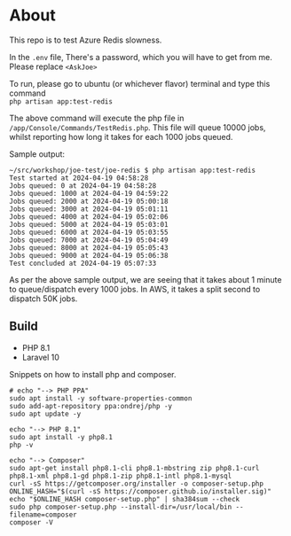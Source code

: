 # About

This repo is to test Azure Redis slowness.

In the `.env` file, There's a password, which you will have to get from me. Please replace `<AskJoe>`

To run, please go to ubuntu (or whichever flavor) terminal and type this command  
`php artisan app:test-redis`

The above command will execute the php file in `/app/Console/Commands/TestRedis.php`. This file will queue 10000 jobs, whilst reporting how long it takes for each 1000 jobs queued. 

Sample output:
```
~/src/workshop/joe-test/joe-redis $ php artisan app:test-redis
Test started at 2024-04-19 04:58:28
Jobs queued: 0 at 2024-04-19 04:58:28
Jobs queued: 1000 at 2024-04-19 04:59:22
Jobs queued: 2000 at 2024-04-19 05:00:18
Jobs queued: 3000 at 2024-04-19 05:01:11
Jobs queued: 4000 at 2024-04-19 05:02:06
Jobs queued: 5000 at 2024-04-19 05:03:01
Jobs queued: 6000 at 2024-04-19 05:03:55
Jobs queued: 7000 at 2024-04-19 05:04:49
Jobs queued: 8000 at 2024-04-19 05:05:43
Jobs queued: 9000 at 2024-04-19 05:06:38
Test concluded at 2024-04-19 05:07:33
```

As per the above sample output, we are seeing that it takes about 1 minute to queue/dispatch every 1000 jobs. In AWS, it takes a split second to dispatch 50K jobs.

## Build
- PHP 8.1
- Laravel 10

Snippets on how to install php and composer. 
```
# echo "--> PHP PPA"
sudo apt install -y software-properties-common
sudo add-apt-repository ppa:ondrej/php -y
sudo apt update -y

echo "--> PHP 8.1"
sudo apt install -y php8.1
php -v

echo "--> Composer"
sudo apt-get install php8.1-cli php8.1-mbstring zip php8.1-curl php8.1-xml php8.1-gd php8.1-zip php8.1-intl php8.1-mysql
curl -sS https://getcomposer.org/installer -o composer-setup.php
ONLINE_HASH="$(curl -sS https://composer.github.io/installer.sig)"
echo "$ONLINE_HASH composer-setup.php" | sha384sum --check
sudo php composer-setup.php --install-dir=/usr/local/bin --filename=composer
composer -V

```
